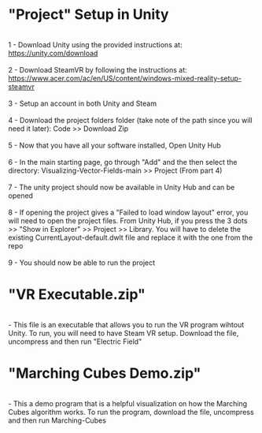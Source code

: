 # "Project" Setup in Unity
<br>1 - Download Unity using the provided instructions at: https://unity.com/download<br>
<br>2 - Download SteamVR by following the instructions at: https://www.acer.com/ac/en/US/content/windows-mixed-reality-setup-steamvr<br>
<br>3 - Setup an account in both Unity and Steam<br>
<br>4 - Download the project folders folder (take note of the path since you will need it later): Code >> Download Zip <br>
<br>5 - Now that you have all your software installed, Open Unity Hub<br>
<br>6 - In the main starting page, go through "Add" and the then select the directory: Visualizing-Vector-Fields-main >> Project (From part 4)<br>
<br>7 - The unity project should now be available in Unity Hub and can be opened<br>
<br>8 - If opening the project gives a "Failed to load window layout" error, you will need to open the project files. From Unity Hub, if you press the 3 dots >> "Show in Explorer" >> Project >> Library. You will have to delete the existing CurrentLayout-default.dwlt file and replace it with the one from the repo<br>
<br>9 - You should now be able to run the project<br>

# "VR Executable.zip"
<br> - This file is an executable that allows you to run the VR program wihtout Unity. To run, you will need to have Steam VR setup. Download the file, uncompress and then run "Electric Field"

# "Marching Cubes Demo.zip"
<br> - This a demo program that is a helpful visualization on how the Marching Cubes algorithm works. To run the program, download the file, uncompress and then run Marching-Cubes


